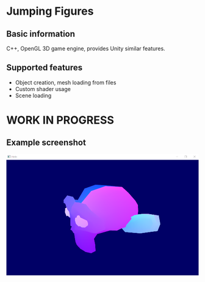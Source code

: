 # Jumping Figures

## Basic information

C++, OpenGL 3D game engine, provides Unity similar features.

## Supported features

- Object creation, mesh loading from files
- Custom shader usage
- Scene loading

# WORK IN PROGRESS

## Example screenshot

![alt text][example1]

[example1]: images/MainExample.png
